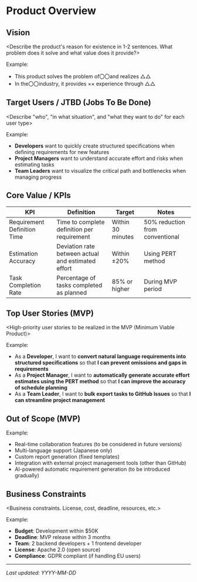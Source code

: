 # Product Overview

## Vision
<Describe the product's reason for existence in 1-2 sentences. What problem does it solve and what value does it provide?>

Example:
- This product solves the problem of〇〇and realizes △△
- In the〇〇industry, it provides ×× experience through △△

## Target Users / JTBD (Jobs To Be Done)
<Describe "who", "in what situation", and "what they want to do" for each user type>

Example:
- **Developers** want to quickly create structured specifications when defining requirements for new features
- **Project Managers** want to understand accurate effort and risks when estimating tasks
- **Team Leaders** want to visualize the critical path and bottlenecks when managing progress

## Core Value / KPIs

<Key metrics to measure product success. Set specific definitions and target values>

| KPI | Definition | Target | Notes |
|-----|------------|--------|-------|
| Requirement Definition Time | Time to complete definition per requirement | Within 30 minutes | 50% reduction from conventional |
| Estimation Accuracy | Deviation rate between actual and estimated effort | Within ±20% | Using PERT method |
| Task Completion Rate | Percentage of tasks completed as planned | 85% or higher | During MVP period |

## Top User Stories (MVP)

<High-priority user stories to be realized in the MVP (Minimum Viable Product)>

Example:
- As a **Developer**, I want to **convert natural language requirements into structured specifications** so that **I can prevent omissions and gaps in requirements**
- As a **Project Manager**, I want to **automatically generate accurate effort estimates using the PERT method** so that **I can improve the accuracy of schedule planning**
- As a **Team Leader**, I want to **bulk export tasks to GitHub Issues** so that **I can streamline project management**

## Out of Scope (MVP)

<Features and scope explicitly excluded from MVP. Include hints for future versions>

Example:
- Real-time collaboration features (to be considered in future versions)
- Multi-language support (Japanese only)
- Custom report generation (fixed templates)
- Integration with external project management tools (other than GitHub)
- AI-powered automatic requirement generation (to be introduced gradually)

## Business Constraints

<Business constraints. License, cost, deadline, resources, etc.>

Example:
- **Budget**: Development within $50K
- **Deadline**: MVP release within 3 months
- **Team**: 2 backend developers + 1 frontend developer
- **License**: Apache 2.0 (open source)
- **Compliance**: GDPR compliant (if handling EU users)

---
*Last updated: YYYY-MM-DD*

